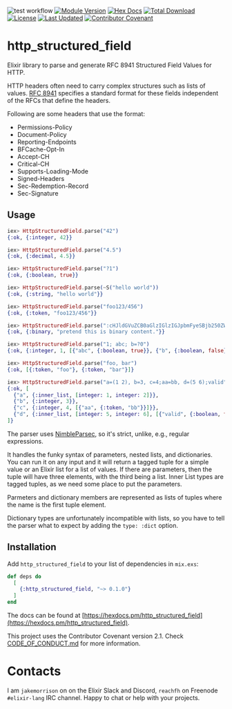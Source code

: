 ![test workflow](https://github.com/cogini/http_structured_field/actions/workflows/test.yml/badge.svg)
[![Module Version](https://img.shields.io/hexpm/v/http_structured_field.svg)](https://hex.pm/packages/http_structured_field)
[![Hex Docs](https://img.shields.io/badge/hex-docs-lightgreen.svg)](https://hexdocs.pm/http_structured_field)
[![Total Download](https://img.shields.io/hexpm/dt/http_structured_field.svg)](https://hex.pm/packages/http_structured_field)
[![License](https://img.shields.io/hexpm/l/http_structured_field.svg)](https://github.com/cogini/http_structured_field/blob/master/LICENSE.md)
[![Last Updated](https://img.shields.io/github/last-commit/cogini/http_structured_field/main)](https://github.com/cogini/http_structured_field/commits/main)
[![Contributor Covenant](https://img.shields.io/badge/Contributor%20Covenant-2.1-4baaaa.svg)](CODE_OF_CONDUCT.md)

# http_structured_field

Elixir library to parse and generate RFC 8941 Structured Field Values for HTTP.

HTTP headers often need to carry complex structures such as lists of values.
[RFC 8941](https://tools.ietf.org/html/rfc8941) specifies a standard format
for these fields independent of the RFCs that define the headers.

Following are some headers that use the format:

* Permissions-Policy
* Document-Policy
* Reporting-Endpoints
* BFCache-Opt-In
* Accept-CH
* Critical-CH
* Supports-Loading-Mode
* Signed-Headers
* Sec-Redemption-Record
* Sec-Signature

## Usage

```elixir
iex> HttpStructuredField.parse("42")
{:ok, {:integer, 42}}

iex> HttpStructuredField.parse("4.5")
{:ok, {:decimal, 4.5}}

iex> HttpStructuredField.parse("?1")
{:ok, {:boolean, true}}

iex> HttpStructuredField.parse(~S("hello world"))
{:ok, {:string, "hello world"}}

iex> HttpStructuredField.parse("foo123/456")
{:ok, {:token, "foo123/456"}}

iex> HttpStructuredField.parse(":cHJldGVuZCB0aGlzIGlzIGJpbmFyeSBjb250ZW50Lg==:")
{:ok, {:binary, "pretend this is binary content."}}

iex> HttpStructuredField.parse("1; abc; b=?0")
{:ok, {:integer, 1, [{"abc", {:boolean, true}}, {"b", {:boolean, false}}]}}

iex> HttpStructuredField.parse("foo, bar")
{:ok, [{:token, "foo"}, {:token, "bar"}]}

iex> HttpStructuredField.parse("a=(1 2), b=3, c=4;aa=bb, d=(5 6);valid", type: :dict)
{:ok, [
  {"a", {:inner_list, [integer: 1, integer: 2]}},
  {"b", {:integer, 3}},
  {"c", {:integer, 4, [{"aa", {:token, "bb"}}]}},
  {"d", {:inner_list, [integer: 5, integer: 6], [{"valid", {:boolean, true}}]}}
]}
```

The parser uses [NimbleParsec](https://hex.pm/packages/nimble_parsec), so it's
strict, unlike, e.g., regular expressions.

It handles the funky syntax of parameters, nested lists, and dictionaries. You
can run it on any input and it will return a tagged tuple for a simple value or
an Elixir list for a list of values. If there are parameters, then the tuple
will have three elements, with the third being a list. Inner List types are
tagged tuples, as we need some place to put the parameters.

Parmeters and dictionary members are represented as lists of tuples where the
name is the first tuple element.

Dictionary types are unfortunately incompatible with lists, so you have to tell
the parser what to expect by adding the `type: :dict` option.

## Installation

Add `http_structured_field` to your list of dependencies in `mix.exs`:

```elixir
def deps do
  [
    {:http_structured_field, "~> 0.1.0"}
  ]
end
```

The docs can be found at [https://hexdocs.pm/http_structured_field](https://hexdocs.pm/http_structured_field).

This project uses the Contributor Covenant version 2.1. Check [CODE_OF_CONDUCT.md](/CODE_OF_CONDUCT.md) for more information.

# Contacts

I am `jakemorrison` on on the Elixir Slack and Discord, `reachfh` on Freenode
`#elixir-lang` IRC channel. Happy to chat or help with your projects.
